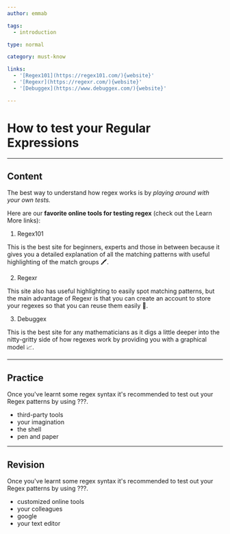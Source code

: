 ```yaml
---
author: emmab

tags:
  - introduction

type: normal

category: must-know

links:
  - '[Regex101](https://regex101.com/){website}'
  - '[Regexr](https://regexr.com/){website}'
  - '[Debuggex](https://www.debuggex.com/){website}'

---
```


# How to test your Regular Expressions

---
## Content

The best way to understand how regex works is by *playing around with your own tests.*

Here are our **favorite online tools for testing regex** (check out the Learn More links):

1. Regex101

This is the best site for beginners, experts and those in between because it gives you a detailed explanation of all the matching patterns with useful highlighting of the match groups 🖍.

2. Regexr

This site also has useful highlighting to easily spot matching patterns, but the main advantage of Regexr is that you can create an account to store your regexes so that you can reuse them easily 💾. 

3. Debuggex

This is the best site for any mathematicians as it digs a little deeper into the nitty-gritty side of how regexes work by providing you with a graphical model 📈.

---
## Practice

Once you've learnt some regex syntax it's recommended to test out your Regex patterns by using ???.

* third-party tools
* your imagination
* the shell
* pen and paper

---
## Revision

Once you've learnt some regex syntax it's recommended to test out your Regex patterns by using ???.

* customized online tools
* your colleagues
* google
* your text editor
